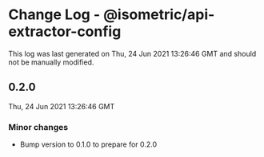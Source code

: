 # Change Log - @isometric/api-extractor-config

This log was last generated on Thu, 24 Jun 2021 13:26:46 GMT and should not be manually modified.

## 0.2.0
Thu, 24 Jun 2021 13:26:46 GMT

### Minor changes

- Bump version to 0.1.0 to prepare for 0.2.0


